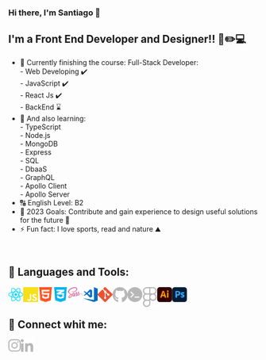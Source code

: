 ### Hi there, I'm Santiago 👋

## I'm a Front End Developer and Designer!! 🧠✏️💻

- 🔭 Currently finishing the course: Full-Stack Developer: <br/> - Web Developing ✔️ <br/> - JavaScript ✔️ <br/> - React Js ✔️ <br/> - BackEnd ⌛
- 🌱 And also learning:  <br/> - TypeScript <br/> - Node.js <br/> - MongoDB <br/> - Express <br/> - SQL <br/> - DbaaS <br/> - GraphQL <br/> - Apollo Client <br/> - Apollo Server
- 🔠 English Level: B2
- 🥅 2023 Goals: Contribute and gain experience to design useful solutions for the future 🌌
- ⚡ Fun fact: I love sports, read and nature ⛰️

<br/>

## 🧰 Languages and Tools:

<img align="left" alt="ReactJs" width="30px" src="./iconos/react.svg" />
<img align="left" alt="JavaScript" width="30px" src="./iconos/js.svg" />
<img align="left" alt="HTML5" width="30px" src="./iconos/html.svg" />
<img align="left" alt="CSS3" width="30px" src="./iconos/css.svg" />
<img align="left" alt="Sass" width="30px" src="./iconos/sass.svg" />
<img align="left" alt="Visual Studio Code" width="30px" src="./iconos/vs.svg" />
<img align="left" alt="Git" width="30px" src="./iconos/git.svg" />
<img align="left" alt="GitHub" width="30px" src="./iconos/github.svg" />
<img align="left" alt="Terminal" width="30px" src="./iconos/console.svg" />
<img align="left" alt="Figma" width="30px" src="./iconos/figma.svg" />
<img align="left" alt="Illustrator" width="30px" src="./iconos/ai.svg" />
<img align="left" alt="Phothoshop" width="30px" src="./iconos/ph.svg" />
<!-- <img align="left" alt="Node.js" width="30px" src="./iconos/node.svg" /> -->

<br/>
<br/>

## 🔗 Connect whit me:

[<img align="left" alt="sanmoyano | Instagram" width="25px" src="./iconos/insta.svg" />][instagram]
[<img align="left" alt="santiago-moyano | LinkedIn" width="25px"  src="./iconos/linkedin.svg" />][linkedin]

<br/>
<br/>

<!-- [![Anurag's GitHub stats](https://github-readme-stats.vercel.app/api?username=sanmoyano)](https://github.com/sanmoyano/github-readme-stats) -->

[linkedin]: https://www.linkedin.com/in/santiago-moyano/
[instagram]: https://www.instagram.com/sanmoyano/?hl=es
